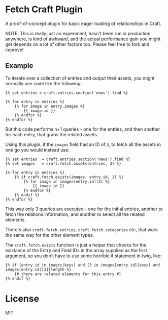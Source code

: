 # Fetch Craft Plugin

A proof-of-concept plugin for basic eager loading of relationships in Craft.

NOTE: This is really just an experiment, hasn't been run in production anywhere, is kind of awkward,
and the actual performance gain you might get depends on a lot of other factors too. Please feel free to fork and improve!

## Example

To iterate over a collection of entries and output their assets, you might normally use code like
the following:

```twig
{% set entries = craft.entries.section('news').find %}

{% for entry in entries %}
	{% for image in entry.images %}
		{{ image.id }}
	{% endfor %}
{% endfor %}
```

But this code performs n+1 queries - one for the entries, and then another for each entry, that
grabs the related assets.

Using this plugin, if the `images` field had an ID of `3`, to fetch all the assets in one go you
would instead use:

```twig
{% set entries  = craft.entries.section('news').find %}
{% set images   = craft.fetch.assets(entries, 3) %}

{% for entry in entries %}
	{% if craft.fetch.exists(images, entry.id, 3) %}
		{% for image in images[entry.id][3] %}
			{{ image.id }}
		{% endfor %}
	{% endif %}
{% endfor %}
```

This way only 3 queries are executed - one for the initial entries, another to fetch the relations
information, and another to select all the related elements.

There's also `craft.fetch.entries`, `craft.fetch.categories` etc, that work the same way for the other element types.

The `craft.fetch.exists` function is just a helper that checks for the existance of the Entry and Field IDs in the array supplied as the first argument, so you don't have to use some horrible if statement in twig, like:

```twig
{% if (entry.id in images|keys) and (3 in images[entry.id]|keys) and images[entry.id][3]|length %}
    {# there are related elements for this entry #}
{% endif %}
```

# License

MIT
